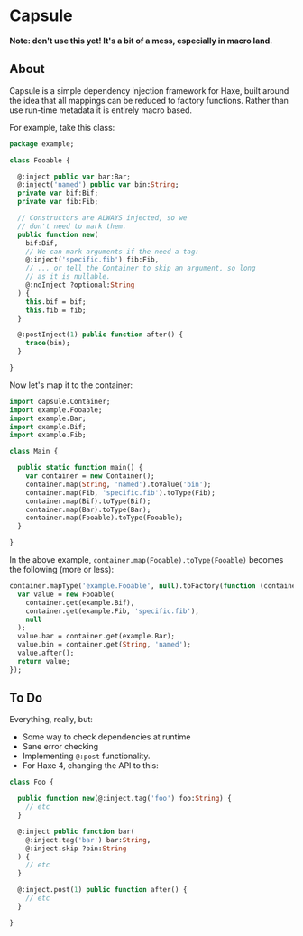 Capsule
=======

**Note: don't use this yet! It's a bit of a mess, especially in macro land.**

About
-----

Capsule is a simple dependency injection framework for Haxe, built around
the idea that all mappings can be reduced to factory functions. Rather than use
run-time metadata it is entirely macro based.

For example, take this class:

```haxe
package example;

class Fooable {

  @:inject public var bar:Bar;
  @:inject('named') public var bin:String;
  private var bif:Bif;
  private var fib:Fib;

  // Constructors are ALWAYS injected, so we 
  // don't need to mark them.
  public function new(
    bif:Bif,
    // We can mark arguments if the need a tag: 
    @:inject('specific.fib') fib:Fib,
    // ... or tell the Container to skip an argument, so long
    // as it is nullable.
    @:noInject ?optional:String
  ) {
    this.bif = bif;
    this.fib = fib;
  }

  @:postInject(1) public function after() {
    trace(bin);
  }

}

```

Now let's map it to the container:

```haxe
import capsule.Container;
import example.Fooable;
import example.Bar;
import example.Bif;
import example.Fib;

class Main {

  public static function main() {
    var container = new Container();
    container.map(String, 'named').toValue('bin');
    container.map(Fib, 'specific.fib').toType(Fib);
    container.map(Bif).toType(Bif);
    container.map(Bar).toType(Bar);
    container.map(Fooable).toType(Fooable);
  }

}

```

In the above example, `container.map(Fooable).toType(Fooable)` becomes the following (more or less):

```haxe
container.mapType('example.Fooable', null).toFactory(function (container) {
  var value = new Fooable(
    container.get(example.Bif),
    container.get(example.Fib, 'specific.fib'),
    null
  );
  value.bar = container.get(example.Bar);
  value.bin = container.get(String, 'named');
  value.after();
  return value;
});
```

To Do
-----

Everything, really, but:

- Some way to check dependencies at runtime
- Sane error checking
- Implementing `@:post` functionality.
- For Haxe 4, changing the API to this:
```haxe
class Foo {

  public function new(@:inject.tag('foo') foo:String) {
    // etc
  }

  @:inject public function bar(
    @:inject.tag('bar') bar:String,
    @:inject.skip ?bin:String
  ) {
    // etc
  }

  @:inject.post(1) public function after() {
    // etc
  }

}
```
